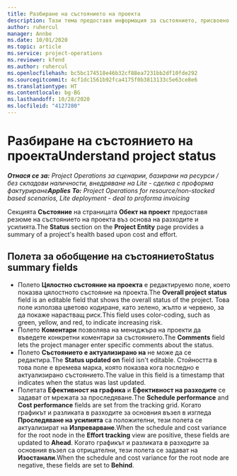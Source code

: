 ```yaml
---
title: Разбиране на състоянието на проекта
description: Тази тема предоставя информация за състоянието, присвоено към проекти в Dynamics 365 Project Operations.
author: ruhercul
manager: Annbe
ms.date: 10/01/2020
ms.topic: article
ms.service: project-operations
ms.reviewer: kfend
ms.author: ruhercul
ms.openlocfilehash: bc5bc174518e46b32cf88ea7231bb2df10fde292
ms.sourcegitcommit: 4cf1dc1561b92fca4175f0b3813133c5e63ce8e6
ms.translationtype: HT
ms.contentlocale: bg-BG
ms.lasthandoff: 10/28/2020
ms.locfileid: "4127280"
---
```

# <a name="understand-project-status"></a><span data-ttu-id="09557-103">Разбиране на състоянието на проекта</span><span class="sxs-lookup"><span data-stu-id="09557-103">Understand project status</span></span>

<span data-ttu-id="09557-104">_**Отнася се за:** Project Operations за сценарии, базирани на ресурси / без складови наличности, внедряване на Lite - сделка с проформа фактуриране_</span><span class="sxs-lookup"><span data-stu-id="09557-104">_**Applies To:** Project Operations for resource/non-stocked based scenarios, Lite deployment - deal to proforma invoicing_</span></span>


<span data-ttu-id="09557-105">Секцията **Състояние** на страницата **Обект на проект** предоставя резюме на състоянието на проекта въз основа на разходите и усилията.</span><span class="sxs-lookup"><span data-stu-id="09557-105">The **Status** section on the **Project Entity** page provides a summary of a project's health based upon cost and effort.</span></span>


## <a name="status-summary-fields"></a><span data-ttu-id="09557-106">Полета за обобщение на състоянието</span><span class="sxs-lookup"><span data-stu-id="09557-106">Status summary fields</span></span>

- <span data-ttu-id="09557-107">Полето **Цялостно състояние на проекта** е редактируемо поле, което показва цялостното състояние на проекта.</span><span class="sxs-lookup"><span data-stu-id="09557-107">The **Overall project status** field is an editable field that shows the overall status of the project.</span></span> <span data-ttu-id="09557-108">Това поле използва цветово кодиране, като зелено, жълто и червено, за да покаже нарастващ риск.</span><span class="sxs-lookup"><span data-stu-id="09557-108">This field uses color-coding, such as green, yellow, and red, to indicate increasing risk.</span></span> 
- <span data-ttu-id="09557-109">Полето **Коментари** позволява на мениджъра на проекти да въведете конкретни коментари за състоянието.</span><span class="sxs-lookup"><span data-stu-id="09557-109">The **Comments** field lets the project manager enter specific comments about the status.</span></span> 
- <span data-ttu-id="09557-110">Полето **Състоянието е актуализирано на** не може да се редактира.</span><span class="sxs-lookup"><span data-stu-id="09557-110">The **Status updated on** field isn't editable.</span></span> <span data-ttu-id="09557-111">Стойността в това поле е времева марка, която показва кога последно е актуализирано състоянието.</span><span class="sxs-lookup"><span data-stu-id="09557-111">The value in this field is a timestamp that indicates when the status was last updated.</span></span>
- <span data-ttu-id="09557-112">Полетата **Ефективност на графика** и **Ефективност на разходите** се задават от мрежата за проследяване.</span><span class="sxs-lookup"><span data-stu-id="09557-112">The **Schedule performance** and **Cost performance** fields are set from the tracking grid.</span></span> <span data-ttu-id="09557-113">Когато графикът и разликата в разходите за основния възел в изгледа **Проследяване на усилията** са положителни, тези полета се актуализират на **Изпреварване**.</span><span class="sxs-lookup"><span data-stu-id="09557-113">When the schedule and cost variance for the root node in the **Effort tracking** view are positive, these fields are updated to **Ahead**.</span></span> <span data-ttu-id="09557-114">Когато графикът и разликата в разходите за основния възел са отрицателни, тези полета се задават на **Изостанали**.</span><span class="sxs-lookup"><span data-stu-id="09557-114">When the schedule and cost variance for the root node are negative, these fields are set to **Behind**.</span></span>
